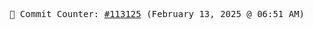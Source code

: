 <p align="center">
    <samp>
        📮 Commit Counter: <a href="https://github.com/Javascript-void0/Javascript-void0/commits/main">#113125</a> (February 13, 2025 @ 06:51 AM)
    </samp>
</p>